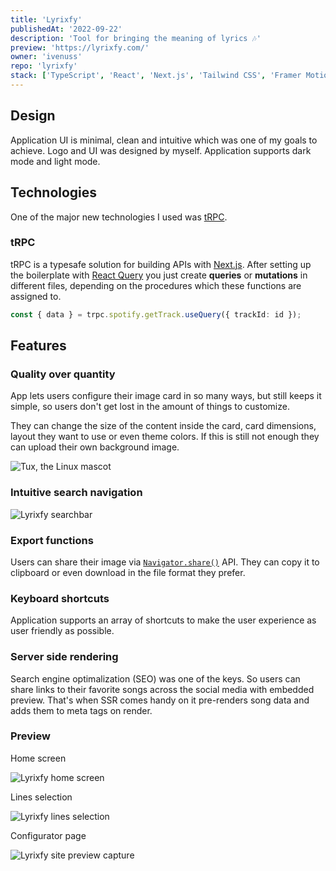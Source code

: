 ```yaml
---
title: 'Lyrixfy'
publishedAt: '2022-09-22'
description: 'Tool for bringing the meaning of lyrics 🎶'
preview: 'https://lyrixfy.com/'
owner: 'ivenuss'
repo: 'lyrixfy'
stack: ['TypeScript', 'React', 'Next.js', 'Tailwind CSS', 'Framer Motion', 'PWA', 'tRPC']
---
```


## Design

Application UI is minimal, clean and intuitive which was one of my goals to achieve. Logo and UI was designed by myself. Application supports dark mode and light mode.

## Technologies

One of the major new technologies I used was [tRPC](https://trpc.io/).

### tRPC

tRPC is a typesafe solution for building APIs with [Next.js](https://nextjs.org/). After setting up the boilerplate with [React Query](https://tanstack.com/query/) you just create **queries** or **mutations** in different files, depending on the procedures which these functions are assigned to.

```ts
const { data } = trpc.spotify.getTrack.useQuery({ trackId: id });
```

## Features

### Quality over quantity

App lets users configure their image card in so many ways, but still keeps it simple, so users don't get lost in the amount of things to customize.

They can change the size of the content inside the card, card dimensions, layout they want to use or even theme colors. If this is still not enough they can upload their own background image.

![Tux, the Linux mascot](/images/projects/lyrixfy/blinding_lights_maybe.png)

### Intuitive search navigation

![Lyrixfy searchbar](/images/projects/lyrixfy/searchbar.png)

### Export functions

Users can share their image via [`Navigator.share()`](https://developer.mozilla.org/en-US/docs/Web/API/Navigator/share) API. They can copy it to clipboard or even download in the file format they prefer.

### Keyboard shortcuts

Application supports an array of shortcuts to make the user experience as user friendly as possible.

### Server side rendering

Search engine optimalization (SEO) was one of the keys. So users can share links to their favorite songs across the social media with embedded preview. That's when SSR comes handy on it pre-renders song data and adds them to meta tags on render.

### Preview

Home screen

![Lyrixfy home screen](/images/projects/lyrixfy/showcase.jpg)

Lines selection

![Lyrixfy lines selection](/images/projects/lyrixfy/lines_selection.png)

Configurator page

![Lyrixfy site preview capture](/images/projects/lyrixfy/configurator.png)

